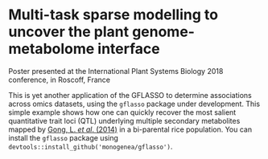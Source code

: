 # Multi-task sparse modelling to uncover the plant genome-metabolome interface

Poster presented at the International Plant Systems Biology 2018 conference, in Roscoff, France

This is yet another application of the GFLASSO to determine associations across omics datasets, using the `gflasso` package under development. This simple example shows how one can quickly recover the most salient quantitative trait loci (QTL) underlying multiple secondary metabolites mapped by [Gong, L. *et al*. (2014)](http://www.pnas.org/content/110/50/20320) in a bi-parental rice population. You can install the `gflasso` package using `devtools::install_github('monogenea/gflasso')`.
